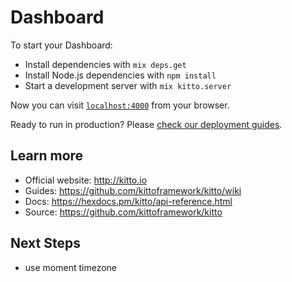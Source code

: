 # Dashboard

To start your Dashboard:

  * Install dependencies with `mix deps.get`
  * Install Node.js dependencies with `npm install`
  * Start a development server with `mix kitto.server`

Now you can visit [`localhost:4000`](http://localhost:4000) from your browser.

Ready to run in production? Please [check our deployment guides](https://github.com/kittoframework/kitto#deployment).

## Learn more

  * Official website: http://kitto.io
  * Guides: https://github.com/kittoframework/kitto/wiki
  * Docs: https://hexdocs.pm/kitto/api-reference.html
  * Source: https://github.com/kittoframework/kitto


## Next Steps

  * use moment timezone
